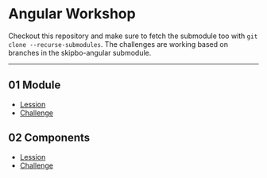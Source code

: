# Angular Workshop
Checkout this repository and make sure to fetch the submodule too with `git clone --recurse-submodules`. The challenges are working based on branches in the skipbo-angular submodule.

---

## 01 Module
+ [Lession](docs/01-modules.md)
+ [Challenge](docs/challenges/01-modules/modules.md)

## 02 Components
+ [Lession](docs/02-components.md)
+ [Challenge](docs/challenges/02-components/components.md)
